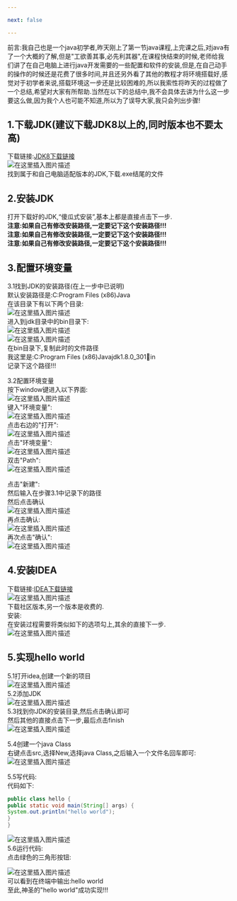 ```yaml
---

next: false

---
```




<BlogInfo id="409"/>

前言:我自己也是一个java初学者,昨天刚上了第一节java课程,上完课之后,对java有了一个大概的了解,但是"工欲善其事,必先利其器",在课程快结束的时候,老师给我们讲了在自己电脑上进行java开发需要的一些配置和软件的安装,但是,在自己动手的操作的时候还是花费了很多时间,并且还另外看了其他的教程才将环境搭载好,感觉对于初学者来说,搭载环境这一步还是比较困难的,所以我索性将昨天的过程做了一个总结,希望对大家有所帮助.当然在以下的总结中,我不会具体去讲为什么这一步要这么做,因为我个人也可能不知道,所以为了误导大家,我只会列出步骤!

## 1.下载JDK(建议下载JDK8以上的,同时版本也不要太高)

下载链接:[JDK8下载链接](https://www.oracle.com/java/technologies/javase/javase-jdk8-downloads.html)  
![在这里插入图片描述](https://img-blog.csdnimg.cn/880c56dcd97a447fb465d038b20d2e3f.png?x-oss-process=image/watermark,type_ZHJvaWRzYW5zZmFsbGJhY2s,shadow_50,text_Q1NETiBAbGl0dGxl5Lqu772e,size_20,color_FFFFFF,t_70,g_se,x_16)  
找到属于和自己电脑适配版本的JDK,下载.exe结尾的文件

## 2.安装JDK

打开下载好的JDK,“傻瓜式安装”,基本上都是直接点击下一步.  
 **注意:如果自己有修改安装路径,一定要记下这个安装路径!!!**  
 **注意:如果自己有修改安装路径,一定要记下这个安装路径!!!**  
 **注意:如果自己有修改安装路径,一定要记下这个安装路径!!!**

## 3.配置环境变量

3.1找到JDK的安装路径(在上一步中已说明)  
默认安装路径是:C:Program Files (x86)Java  
在该目录下有以下两个目录:  
![在这里插入图片描述](https://img-blog.csdnimg.cn/bf8fbac0a0a64e29ab953a5c609659b2.png)  
进入到jdk目录中的bin目录下:  
![在这里插入图片描述](https://img-blog.csdnimg.cn/81bc41d82bc542dfaaa84a5664ced691.png)  
![在这里插入图片描述](https://img-blog.csdnimg.cn/18a3bc27872447369061e114b95790b7.png?x-oss-process=image/watermark,type_ZHJvaWRzYW5zZmFsbGJhY2s,shadow_50,text_Q1NETiBAbGl0dGxl5Lqu772e,size_20,color_FFFFFF,t_70,g_se,x_16)  
在bin目录下,复制此时的文件路径  
我这里是:C:Program Files (x86)Javajdk1.8.0_301in  
记录下这个路径!!!

3.2配置环境变量  
按下window键进入以下界面:  
![在这里插入图片描述](https://img-blog.csdnimg.cn/e414f837f8b14195b95479dce5775778.png?x-oss-process=image/watermark,type_ZHJvaWRzYW5zZmFsbGJhY2s,shadow_50,text_Q1NETiBAbGl0dGxl5Lqu772e,size_20,color_FFFFFF,t_70,g_se,x_16)  
键入"环境变量":  
![在这里插入图片描述](https://img-blog.csdnimg.cn/f6a5b298f8834383ba7cf8552bee36f3.png?x-oss-process=image/watermark,type_ZHJvaWRzYW5zZmFsbGJhY2s,shadow_50,text_Q1NETiBAbGl0dGxl5Lqu772e,size_20,color_FFFFFF,t_70,g_se,x_16)  
点击右边的"打开":  
![在这里插入图片描述](https://img-blog.csdnimg.cn/11329e92d11a4410b71856a1f2515865.png?x-oss-process=image/watermark,type_ZHJvaWRzYW5zZmFsbGJhY2s,shadow_50,text_Q1NETiBAbGl0dGxl5Lqu772e,size_20,color_FFFFFF,t_70,g_se,x_16)  
点击"环境变量":  
![在这里插入图片描述](https://img-blog.csdnimg.cn/4480ec3f190d4fb3962f4d47244fc87e.png?x-oss-process=image/watermark,type_ZHJvaWRzYW5zZmFsbGJhY2s,shadow_50,text_Q1NETiBAbGl0dGxl5Lqu772e,size_20,color_FFFFFF,t_70,g_se,x_16)  
双击"Path":  
![在这里插入图片描述](https://img-blog.csdnimg.cn/be05b77b71a843be8aeb604cb159c15b.png?x-oss-process=image/watermark,type_ZHJvaWRzYW5zZmFsbGJhY2s,shadow_50,text_Q1NETiBAbGl0dGxl5Lqu772e,size_20,color_FFFFFF,t_70,g_se,x_16)

点击"新建":  
然后输入在步骤3.1中记录下的路径  
然后点击确认  
![在这里插入图片描述](https://img-blog.csdnimg.cn/142bd9281abc423bb338dee48fcaab01.png?x-oss-process=image/watermark,type_ZHJvaWRzYW5zZmFsbGJhY2s,shadow_50,text_Q1NETiBAbGl0dGxl5Lqu772e,size_20,color_FFFFFF,t_70,g_se,x_16)  
再点击确认:  
![在这里插入图片描述](https://img-blog.csdnimg.cn/c658faca32fa49b09dcac81d680adef8.png?x-oss-process=image/watermark,type_ZHJvaWRzYW5zZmFsbGJhY2s,shadow_50,text_Q1NETiBAbGl0dGxl5Lqu772e,size_20,color_FFFFFF,t_70,g_se,x_16)  
再次点击"确认":  
![在这里插入图片描述](https://img-blog.csdnimg.cn/7c88a597f9b04535a399263c76ae9330.png?x-oss-process=image/watermark,type_ZHJvaWRzYW5zZmFsbGJhY2s,shadow_50,text_Q1NETiBAbGl0dGxl5Lqu772e,size_19,color_FFFFFF,t_70,g_se,x_16)

  

## 4.安装IDEA

下载链接:[IDEA下载链接](https://www.jetbrains.com/idea/download/#section=windows)  
![在这里插入图片描述](https://img-blog.csdnimg.cn/ba292c955cb94df798559c0d470050a4.png?x-oss-process=image/watermark,type_ZHJvaWRzYW5zZmFsbGJhY2s,shadow_50,text_Q1NETiBAbGl0dGxl5Lqu772e,size_20,color_FFFFFF,t_70,g_se,x_16)  
下载社区版本,另一个版本是收费的.  
安装:  
在安装过程需要将类似如下的选项勾上,其余的直接下一步.  
![在这里插入图片描述](https://img-blog.csdnimg.cn/99fa5a7dc74647819bca5bb88cb731ac.png)

  

## 5.实现hello world

5.1打开idea,创建一个新的项目  
![在这里插入图片描述](https://img-blog.csdnimg.cn/331ecc34f9cd43cab436ed67e97f7361.png?x-oss-process=image/watermark,type_ZHJvaWRzYW5zZmFsbGJhY2s,shadow_50,text_Q1NETiBAbGl0dGxl5Lqu772e,size_20,color_FFFFFF,t_70,g_se,x_16)  
5.2添加JDK  
![在这里插入图片描述](https://img-blog.csdnimg.cn/a2488927614247a09912ad80d212f8e1.png?x-oss-process=image/watermark,type_ZHJvaWRzYW5zZmFsbGJhY2s,shadow_50,text_Q1NETiBAbGl0dGxl5Lqu772e,size_20,color_FFFFFF,t_70,g_se,x_16)  
5.3找到你JDK的安装目录,然后点击确认即可  
然后其他的直接点击下一步,最后点击finish  
![在这里插入图片描述](https://img-blog.csdnimg.cn/8418e54ef15748d295478cc4e744ae76.png?x-oss-process=image/watermark,type_ZHJvaWRzYW5zZmFsbGJhY2s,shadow_50,text_Q1NETiBAbGl0dGxl5Lqu772e,size_20,color_FFFFFF,t_70,g_se,x_16)  

5.4创建一个java Class  
右键点击src,选择New,选择java Class,之后输入一个文件名回车即可:  
![在这里插入图片描述](https://img-blog.csdnimg.cn/9fa4484e84e64925bc3abe07218c9a54.png?x-oss-process=image/watermark,type_ZHJvaWRzYW5zZmFsbGJhY2s,shadow_50,text_Q1NETiBAbGl0dGxl5Lqu772e,size_20,color_FFFFFF,t_70,g_se,x_16)  

5.5写代码:  
代码如下:  
```java
public class hello {  
public static void main(String[] args) {  
System.out.println("hello world");  
}  
} 
```  
 
![在这里插入图片描述](https://img-blog.csdnimg.cn/2b49092159e942f1a3ccfafe07a79d43.png?x-oss-process=image/watermark,type_ZHJvaWRzYW5zZmFsbGJhY2s,shadow_50,text_Q1NETiBAbGl0dGxl5Lqu772e,size_20,color_FFFFFF,t_70,g_se,x_16)  
5.6运行代码:  
点击绿色的三角形按钮:  

![在这里插入图片描述](https://img-blog.csdnimg.cn/36015d61454c4a23b58793229f91bcd6.png?x-oss-process=image/watermark,type_ZHJvaWRzYW5zZmFsbGJhY2s,shadow_50,text_Q1NETiBAbGl0dGxl5Lqu772e,size_20,color_FFFFFF,t_70,g_se,x_16)  
可以看到在终端中输出:hello world  
至此,神圣的"hello world"成功实现!!!  


<ActionBox />
